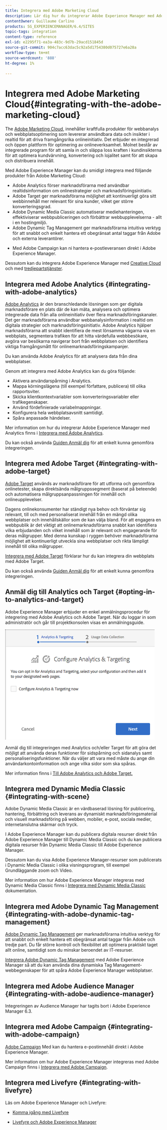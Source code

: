 ```yaml
---
title: Integrera med Adobe Marketing Cloud
description: Lär dig hur du integrerar Adobe Experience Manager med Adobe Marketing Cloud.
contentOwner: Guillaume Carlino
products: SG_EXPERIENCEMANAGER/6.4/SITES
topic-tags: integration
content-type: reference
exl-id: e2295f71-ea3a-483c-9d7b-29acd151845d
source-git-commit: 904c7acc63dac5c92a5d1754380d075727e6a28a
workflow-type: tm+mt
source-wordcount: '888'
ht-degree: 1%

---
```


# Integrera med Adobe Marketing Cloud{#integrating-with-the-adobe-marketing-cloud}

The [Adobe Marketing Cloud](https://www.adobe.com/solutions/digital-marketing.html), innehåller kraftfulla produkter för webbanalys och webbplatsoptimering som levererar användbara data och insikter i realtid för att driva framgångsrika onlineinitiativ. Det erbjuder en integrerad och öppen plattform för optimering av onlineverksamhet. Molnet består av integrerade program för att samla in och släppa loss kraften i kundinsikterna för att optimera kundvärvning, konvertering och lojalitet samt för att skapa och distribuera innehåll.

Med Adobe Experience Manager kan du smidigt integrera med följande produkter från Adobe Marketing Cloud:

* Adobe Analytics förser marknadsförarna med användbar realtidsinformation om onlinestrategier och marknadsföringsinitiativ.
* Adobe Target ger marknadsförarna möjlighet att kontinuerligt göra sitt webbinnehåll mer relevant för sina kunder, vilket ger större konverteringsgrad.
* Adobe Dynamic Media Classic automatiserar mediehanteringen, effektiviserar webbpubliceringen och förbättrar webbupplevelserna - allt i en hostingmiljö.
* Adobe Dynamic Tag Management ger marknadsförarna intuitiva verktyg för att snabbt och enkelt hantera ett obegränsat antal taggar från Adobe och externa leverantörer.
<!-- Search&Promote was end of life September 1, 2022. * Adobe Search&Promote gives marketers the ability to control and optimize the search results on their sites. -->
* Med Adobe Campaign kan ni hantera e-postleveransen direkt i Adobe Experience Manager.

Dessutom kan du integrera Adobe Experience Manager med [Creative Cloud](/help/assets/aem-cc-integration-best-practices.md) och med [tredjepartstjänster](/help/sites-administering/third-party-services.md).

## Integrera med Adobe Analytics {#integrating-with-adobe-analytics}

[Adobe Analytics](https://www.omniture.com/en/products/analytics/sitecatalyst) är den branschledande lösningen som ger digitala marknadsförare en plats där de kan mäta, analysera och optimera integrerade data från alla onlineinitiativ över flera marknadsföringskanaler. Det ger marknadsförarna användbar webbanalysinformation i realtid om digitala strategier och marknadsföringsinitiativ. Adobe Analytics hjälper marknadsförarna att snabbt identifiera de mest lönsamma vägarna via en webbplats, segmentera trafiken för att hitta värdefulla webbbesökare, avgöra var besökarna navigerar bort från webbplatsen och identifiera viktiga framgångsmått för onlinemarknadsföringskampanjer.

Du kan använda Adobe Analytics för att analysera data från dina webbplatser.

Genom att integrera med Adobe Analytics kan du göra följande:

* Aktivera användarspårning i Analytics.
* Mappa körningslägena (till exempel författare, publicera) till olika rapportsviter.
* Skicka klientkontextvariabler som konverteringsvariabler eller trafikegenskaper.
* Använd fördefinierade variabelmappningar.
* Konfigurera hela webbplatsavsnitt samtidigt.
* Spåra anpassade händelser.

Mer information om hur du integrerar Adobe Experience Manager med Analytics finns i [Integrera med Adobe Analytics](/help/sites-administering/adobeanalytics.md).

Du kan också använda [Guiden Anmäl dig](/help/sites-administering/opt-in.md) för att enkelt kunna genomföra integreringen.

## Integrera med Adobe Target {#integrating-with-adobe-target}

[Adobe Target](https://www.omniture.com/en/products/conversion/test-and-target) används av marknadsförare för att utforma och genomföra onlinetester, skapa direktsända målgruppssegment (baserat på beteende) och automatisera målgruppsanpassningen för innehåll och onlineupplevelser.

Dagens onlinekonsumenter har ständigt nya behov och förväntar sig relevant, till och med personaliserat innehåll från en mängd olika webbplatser och innehållskällor som de kan välja bland. För att engagera en webbpublik är det viktigt att onlinemarknadsförarna snabbt kan identifiera vilka erbjudanden och vilket innehåll som är relevant och engagerande för deras målgrupper. Med denna kunskap i ryggen behöver marknadsförarna möjlighet att kontinuerligt utveckla sina webbplatser och rikta lämpligt innehåll till olika målgrupper.

[Integrera med Adobe Target](/help/sites-administering/target.md) förklarar hur du kan integrera din webbplats med Adobe Target.

Du kan också använda [Guiden Anmäl dig](/help/sites-administering/opt-in.md) för att enkelt kunna genomföra integreringen.

## Anmäl dig till Analytics och Target {#opting-in-to-analytics-and-target}

Adobe Experience Manager erbjuder en enkel anmälningsprocedur för integrering med Adobe Analytics och Adobe Target. När du loggar in som administratör och går till projektkonsolen visas en anmälningsguide.

![chlimage_1-107](assets/chlimage_1-107.png)

Anmäl dig till integreringen med Analytics och/eller Target för att göra det möjligt att använda deras funktioner för sidspårning och sidanalys samt personaliseringsfunktioner. När du väljer att vara med måste du ange din användarkontoinformation och ange vilka sidor som ska spåras.

Mer information finns i [Till Adobe Analytics och Adobe Target.](/help/sites-administering/opt-in.md)

## Integrera med Dynamic Media Classic {#integrating-with-scene}

Adobe Dynamic Media Classic är en värdbaserad lösning för publicering, hantering, förbättring och leverans av dynamiskt marknadsföringsmaterial och visuell marknadsföring på webben, mobiler, e-post, sociala medier, internetanslutna skärmar och tryck.

I Adobe Experience Manager kan du publicera digitala resurser direkt från Adobe Experience Manager till Dynamic Media Classic och du kan publicera digitala resurser från Dynamic Media Classic till Adobe Experience Manager.

Dessutom kan du visa Adobe Experience Manager-resurser som publicerats i Dynamic Media Classic i olika visningsprogram, till exempel Grundläggande zoom och Video.

Mer information om hur Adobe Experience Manager integreras med Dynamic Media Classic finns i [Integrera med Dynamic Media Classic](/help/sites-administering/scene7.md) dokumentation.

## Integrera med Adobe Dynamic Tag Management {#integrating-with-adobe-dynamic-tag-management}

[Adobe Dynamic Tag Management](https://www.adobe.com/solutions/digital-marketing/dynamic-tag-management.html) ger marknadsförarna intuitiva verktyg för att snabbt och enkelt hantera ett obegränsat antal taggar från Adobe och tredje part. Du får större kontroll och flexibilitet att optimera praktiskt taget allt online, samtidigt som du minskar beroendet av IT-resurser.

[Integrera Adobe Dynamic Tag Management](/help/sites-administering/dtm.md) med Adobe Experience Manager så att du kan använda dina dynamiska Tag Management-webbegenskaper för att spåra Adobe Experience Manager webbplatser.

## Integrera med Adobe Audience Manager {#integrating-with-adobe-audience-manager}

Integreringen av Audience Manager har tagits bort i Adobe Experience Manager 6.3.

<!-- Search&Promote was end of life September 1, 2022. ## Integrating with Search&Promote {#integrating-with-search-promote} -->

<!-- Search&Promote was end of life September 1, 2022. Adobe Search&Promote enables marketers to optimize how visitors browse, find, compare, and select relevant products and content on web and mobile sites. Businesses can easily promote priority items based on business objectives and visitor intent, as well as automate merchandising and promotions activity by way of KPI-based triggers or metrics. -->

<!-- Search&Promote was end of life September 1, 2022. Adobe Search&Promote is a reliable and scalable hosted site search application, capable of scaling to millions of pages or products, for heavily visited online businesses ranging from retail to news sites. It offers unprecedented levels of marketer control and metrics-based relevance. -->

<!-- Search&Promote was end of life September 1, 2022. For information about integrating Adobe Experience Manager and Search&Promote, see [Integrating with Adobe Search&Promote](/help/sites-administering/search-and-promote.md). -->

## Integrera med Adobe Campaign {#integrating-with-adobe-campaign}

[Adobe Campaign](https://www.adobe.com/solutions/campaign-management.html) Med kan du hantera e-postinnehåll direkt i Adobe Experience Manager.

Mer information om hur Adobe Experience Manager integreras med Adobe Campaign finns i [Integrera med Adobe Campaign](/help/sites-administering/campaignstandard.md).

## Integrera med Livefyre {#integrating-with-livefyre}

Läs om Adobe Experience Manager och Livefyre:

* [Komma igång med Livefyre](https://experienceleague.adobe.com/docs/livefyre/implementation/getting-started/c-getting-started.html)

* [Livefyre och Adobe Experience Manager](/help/sites-administering/livefyre.md)
